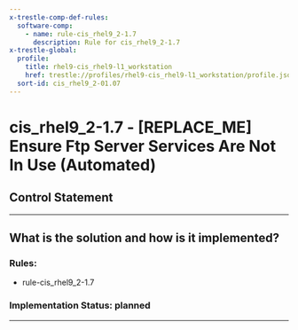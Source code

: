 ```yaml
---
x-trestle-comp-def-rules:
  software-comp:
    - name: rule-cis_rhel9_2-1.7
      description: Rule for cis_rhel9_2-1.7
x-trestle-global:
  profile:
    title: rhel9-cis_rhel9-l1_workstation
    href: trestle://profiles/rhel9-cis_rhel9-l1_workstation/profile.json
  sort-id: cis_rhel9_2-01.07
---
```


# cis_rhel9_2-1.7 - \[REPLACE_ME\] Ensure Ftp Server Services Are Not In Use (Automated)

## Control Statement

______________________________________________________________________

## What is the solution and how is it implemented?

<!-- For implementation status enter one of: implemented, partial, planned, alternative, not-applicable -->

<!-- Note that the list of rules under ### Rules: is read-only and changes will not be captured after assembly to JSON -->

<!-- Add control implementation description here for control: cis_rhel9_2-1.7 -->

### Rules:

  - rule-cis_rhel9_2-1.7

### Implementation Status: planned

______________________________________________________________________
